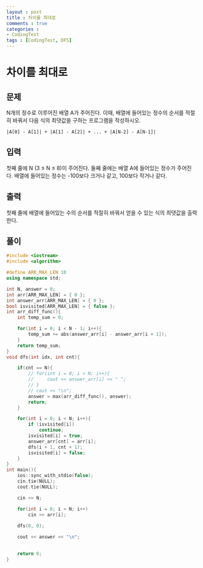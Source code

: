 ```yaml
---
layout : post
title : 차이를 최대로
comments : true
categories : 
- CodingTest
tags : [CodingTest, DFS]
---
```

# 차이를 최대로

## 문제
N개의 정수로 이루어진 배열 A가 주어진다. 이때, 배열에 들어있는 정수의 순서를 적절히 바꿔서 다음 식의 최댓값을 구하는 프로그램을 작성하시오.

```
|A[0] - A[1]| + |A[1] - A[2]| + ... + |A[N-2] - A[N-1]|
```
## 입력
첫째 줄에 N (3 ≤ N ≤ 8)이 주어진다. 둘째 줄에는 배열 A에 들어있는 정수가 주어진다. 배열에 들어있는 정수는 -100보다 크거나 같고, 100보다 작거나 같다.

## 출력

첫째 줄에 배열에 들어있는 수의 순서를 적절히 바꿔서 얻을 수 있는 식의 최댓값을 출력한다.

## 풀이 

```cpp
#include <iostream>
#include <algorithm>

#define ARR_MAX_LEN 10
using namespace std;

int N, answer = 0;
int arr[ARR_MAX_LEN] = { 0 };
int answer_arr[ARR_MAX_LEN] = { 0 };
bool isvisited[ARR_MAX_LEN] = { false };
int arr_diff_func(){
	int temp_sum = 0;

	for(int i = 0; i < N - 1; i++){
		temp_sum += abs(answer_arr[i] - answer_arr[i + 1]);
	}
	return temp_sum;
}
void dfs(int idx, int cnt){

	if(cnt == N){
        // for(int i = 0; i < N; i++){
        //     cout << answer_arr[i] << " ";
        // }
        // cout << "\n";
		answer = max(arr_diff_func(), answer);
		return;
	}

	for(int i = 0; i < N; i++){
		if (isvisited[i])
			continue;
        isvisited[i] = true;
		answer_arr[cnt] = arr[i];
		dfs(i + 1, cnt + 1);
		isvisited[i] = false;
	}
}
int main(){
	ios::sync_with_stdio(false);
	cin.tie(NULL);
	cout.tie(NULL);

	cin >> N;

	for(int i = 0; i < N; i++)
		cin >> arr[i];
	
	dfs(0, 0);

	cout << answer << "\n";
	

	return 0;
}

```